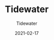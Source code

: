 ---
designer: "Endless Knot"
description: "Color%20Name%3A%20Cobalt%0AMaterial%3A%20Wool/Silk%0APile%3A%20CutStyle%3A%20Abstract%2C%20Modern%2C%20New%20Arrivals"
image_primary: "img/COBALT-600x750.jpg"
manufacturer: "Endless Knot"
href: "https://endlessknotrugs.com/product/tidewater/"
subtitle: "Tidewater"
tags: 
  - "cobalt"
  - "wool/silk"
  - "cut"
  - "abstract, modern, new arrivals"
  - "Endless Knot"
  - "Hand-Knotted Rugs"
title: "Tidewater"
category: "hand-knotted-rugs"
slug: "/manufacturers/endless-knot/hand-knotted-rugs/endless-knot-tidewater"
date: "2021-02-17"
---